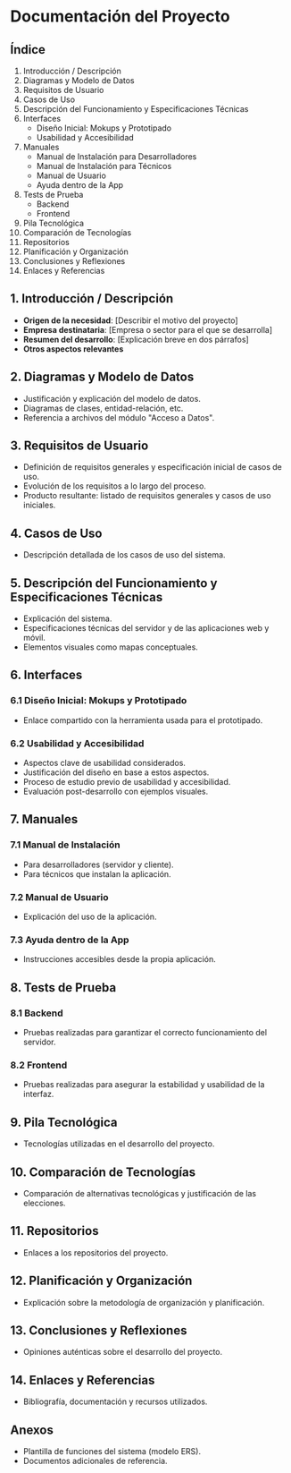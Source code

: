 # Documentación del Proyecto

## Índice
1. Introducción / Descripción
2. Diagramas y Modelo de Datos
3. Requisitos de Usuario
4. Casos de Uso
5. Descripción del Funcionamiento y Especificaciones Técnicas
6. Interfaces
    - Diseño Inicial: Mokups y Prototipado
    - Usabilidad y Accesibilidad
7. Manuales
    - Manual de Instalación para Desarrolladores
    - Manual de Instalación para Técnicos
    - Manual de Usuario
    - Ayuda dentro de la App
8. Tests de Prueba
    - Backend
    - Frontend
9. Pila Tecnológica
10. Comparación de Tecnologías
11. Repositorios
12. Planificación y Organización
13. Conclusiones y Reflexiones
14. Enlaces y Referencias

## 1. Introducción / Descripción
- **Origen de la necesidad**: [Describir el motivo del proyecto]
- **Empresa destinataria**: [Empresa o sector para el que se desarrolla]
- **Resumen del desarrollo**: [Explicación breve en dos párrafos]
- **Otros aspectos relevantes**

## 2. Diagramas y Modelo de Datos
- Justificación y explicación del modelo de datos.
- Diagramas de clases, entidad-relación, etc.
- Referencia a archivos del módulo "Acceso a Datos".

## 3. Requisitos de Usuario
- Definición de requisitos generales y especificación inicial de casos de uso.
- Evolución de los requisitos a lo largo del proceso.
- Producto resultante: listado de requisitos generales y casos de uso iniciales.

## 4. Casos de Uso
- Descripción detallada de los casos de uso del sistema.

## 5. Descripción del Funcionamiento y Especificaciones Técnicas
- Explicación del sistema.
- Especificaciones técnicas del servidor y de las aplicaciones web y móvil.
- Elementos visuales como mapas conceptuales.

## 6. Interfaces
### 6.1 Diseño Inicial: Mokups y Prototipado
- Enlace compartido con la herramienta usada para el prototipado.

### 6.2 Usabilidad y Accesibilidad
- Aspectos clave de usabilidad considerados.
- Justificación del diseño en base a estos aspectos.
- Proceso de estudio previo de usabilidad y accesibilidad.
- Evaluación post-desarrollo con ejemplos visuales.

## 7. Manuales
### 7.1 Manual de Instalación
- Para desarrolladores (servidor y cliente).
- Para técnicos que instalan la aplicación.

### 7.2 Manual de Usuario
- Explicación del uso de la aplicación.

### 7.3 Ayuda dentro de la App
- Instrucciones accesibles desde la propia aplicación.

## 8. Tests de Prueba
### 8.1 Backend
- Pruebas realizadas para garantizar el correcto funcionamiento del servidor.

### 8.2 Frontend
- Pruebas realizadas para asegurar la estabilidad y usabilidad de la interfaz.

## 9. Pila Tecnológica
- Tecnologías utilizadas en el desarrollo del proyecto.

## 10. Comparación de Tecnologías
- Comparación de alternativas tecnológicas y justificación de las elecciones.

## 11. Repositorios
- Enlaces a los repositorios del proyecto.

## 12. Planificación y Organización
- Explicación sobre la metodología de organización y planificación.

## 13. Conclusiones y Reflexiones
- Opiniones auténticas sobre el desarrollo del proyecto.

## 14. Enlaces y Referencias
- Bibliografía, documentación y recursos utilizados.

## Anexos
- Plantilla de funciones del sistema (modelo ERS).
- Documentos adicionales de referencia.

